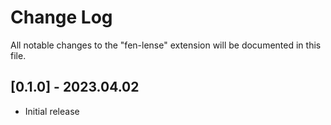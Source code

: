 # Change Log

All notable changes to the "fen-lense" extension will be documented in this file.

## [0.1.0] - 2023.04.02

- Initial release
